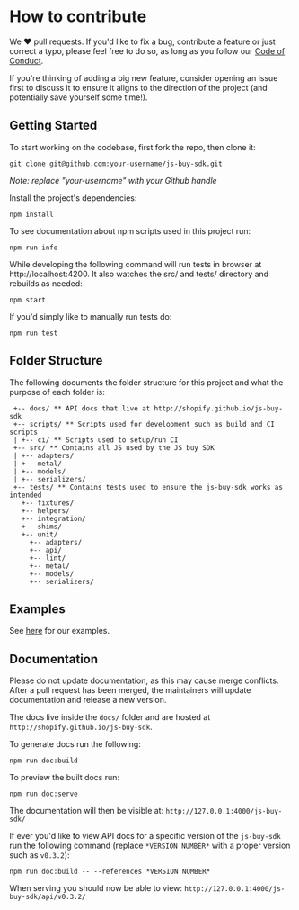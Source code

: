 # How to contribute
We ❤️ pull requests. If you'd like to fix a bug, contribute a feature or
just correct a typo, please feel free to do so, as long as you follow
our [Code of Conduct](https://github.com/Shopify/js-buy-sdk/blob/master/CODE_OF_CONDUCT.md).

If you're thinking of adding a big new feature, consider opening an
issue first to discuss it to ensure it aligns to the direction of the
project (and potentially save yourself some time!).

## Getting Started
To start working on the codebase, first fork the repo, then clone it:
```
git clone git@github.com:your-username/js-buy-sdk.git
```
*Note: replace "your-username" with your Github handle*

Install the project's dependencies:
```
npm install
```

To see documentation about npm scripts used in this project run:
```
npm run info
```

While developing the following command will run tests in browser at http://localhost:4200. It also watches the src/ and tests/ directory and rebuilds as needed:
```
npm start
```

If you'd simply like to manually run tests do:
```
npm run test
```

## Folder Structure

The following documents the folder structure for this project and what the purpose of each folder is:
```
 +-- docs/ ** API docs that live at http://shopify.github.io/js-buy-sdk
 +-- scripts/ ** Scripts used for development such as build and CI scripts
 | +-- ci/ ** Scripts used to setup/run CI
 +-- src/ ** Contains all JS used by the JS buy SDK
 | +-- adapters/
 | +-- metal/
 | +-- models/
 | +-- serializers/
 +-- tests/ ** Contains tests used to ensure the js-buy-sdk works as intended
   +-- fixtures/
   +-- helpers/
   +-- integration/
   +-- shims/
   +-- unit/
     +-- adapters/
     +-- api/
     +-- lint/
     +-- metal/
     +-- models/
     +-- serializers/
```

## Examples
See [here](https://github.com/Shopify/js-buy-sdk/blob/master/examples) for our examples.

## Documentation
Please do not update documentation, as this may cause
merge conflicts. After a pull request has been merged, the
maintainers will update documentation and release a new version.

The docs live inside the `docs/` folder and are hosted
at `http://shopify.github.io/js-buy-sdk`.

To generate docs run the following:
```
npm run doc:build
```

To preview the built docs run:
```
npm run doc:serve
```

The documentation will then be visible at:
`http://127.0.0.1:4000/js-buy-sdk/`

If ever you'd like to view API docs for a specific version of the `js-buy-sdk` run the following command (replace `*VERSION NUMBER*` with a proper version such as `v0.3.2`):
```
npm run doc:build -- --references *VERSION NUMBER*
```

When serving you should now be able to view:
`http://127.0.0.1:4000/js-buy-sdk/api/v0.3.2/`
